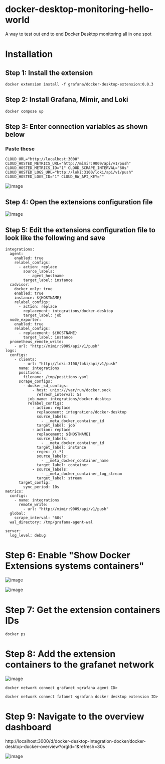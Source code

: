 # docker-desktop-monitoring-hello-world
A way to test out end to end Docker Desktop monitoring all in one spot

# Installation

## Step 1: Install the extension
```
docker extension install -f grafana/docker-desktop-extension:0.0.3
```

## Step 2: Install Grafana, Mimir, and Loki
```
docker compose up
```

## Step 3: Enter connection variables as shown below

### Paste these

```
CLOUD_URL="http://localhost:3000" CLOUD_HOSTED_METRICS_URL="http://mimir:9009/api/v1/push" CLOUD_HOSTED_METRICS_ID="1" CLOUD_SCRAPE_INTERVAL="60s" CLOUD_HOSTED_LOGS_URL="http://loki:3100/loki/api/v1/push" CLOUD_HOSTED_LOGS_ID="1" CLOUD_RW_API_KEY=""
```

![image](./images/ConnectionVariables.png)

## Step 4: Open the extensions configuration file

![image](./images/EditConfigExample.png) 

## Step 5: Edit the extensions configuration file to look like the following and save

```
integrations:
  agent:
    enabled: true
    relabel_configs:
      - action: replace
        source_labels:
          - agent_hostname
        target_label: instance
  cadvisor:
    docker_only: true
    enabled: true
    instance: ${HOSTNAME}
    relabel_configs:
      - action: replace
        replacement: integrations/docker-desktop
        target_label: job
  node_exporter:
    enabled: true
    relabel_configs:
      - replacement: ${HOSTNAME}
        target_label: instance
  prometheus_remote_write:
    - url: "http://mimir:9009/api/v1/push"      
logs:
  configs:
    - clients:
        - url: "http://loki:3100/loki/api/v1/push"
      name: integrations
      positions:
        filename: /tmp/positions.yaml
      scrape_configs:
        - docker_sd_configs:
            - host: unix:///var/run/docker.sock
              refresh_interval: 5s
          job_name: integrations/docker-desktop
          relabel_configs:
            - action: replace
              replacement: integrations/docker-desktop
              source_labels:
                - __meta_docker_container_id
              target_label: job
            - action: replace
              replacement: ${HOSTNAME}
              source_labels:
                - __meta_docker_container_id
              target_label: instance
            - regex: /(.*)
              source_labels:
                - __meta_docker_container_name
              target_label: container
            - source_labels:
                - __meta_docker_container_log_stream
              target_label: stream
      target_config:
        sync_period: 10s
metrics:
  configs:
    - name: integrations
      remote_write:
        - url: "http://mimir:9009/api/v1/push"
  global:
    scrape_interval: "60s"
  wal_directory: /tmp/grafana-agent-wal

server:
  log_level: debug

```

# Step 6: Enable "Show Docker Extensions systems containers"

![image](./images/ExtensionSettings.png)

![image](./images/ExtensionSettingBox.png)

# Step 7: Get the extension containers IDs 

```
docker ps
```

# Step 8: Add the extension containers to the grafanet network

![image](./images/dockerps.png)

```
docker network connect grafanet <grafana agent ID>

docker network connect fafanet <grafana docker desktop extension ID>
```

# Step 9: Navigate to the overview dashboard

http://localhost:3000/d/docker-desktop-integration-docker/docker-desktop-docker-overview?orgId=1&refresh=30s

![image](./images/OverviewDashboard.png) 
